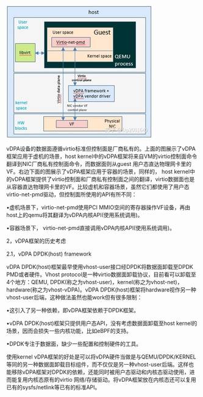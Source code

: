 ![](/assets/compute-lqk-virtio-vdpa1.png)

vDPA设备的数据面遵循virtio标准但控制面是厂商私有的。上面的图展示了vDPA框架应用于虚机的场景，host kernel中的vDPA框架将来自VM的virtio控制面命令翻译到NIC厂商私有控制面命令，而数据面则从guest 用户态直达物理网卡里的VF。右边下面的图展示了vDPA框架应用于容器的场景，同样的， host kernel中的vDPA框架提供了virtio控制面和厂商私有控制面之间的翻译，virtio数据面也是从容器直达物理网卡里的VF。比较虚机和容器场景，虽然它们都使用了用户态virtio-net-pmd驱动，但控制面所使用的API有所不同：

•虚机场景下，virtio-net-pmd使用PCI MMIO空间的寄存器操作VF设备，再由host上的qemu将其翻译为vDPA内核API\(使用系统调用\)。

•容器场景下， virtio-net-pmd直接调用vDPA内核API\(使用系统调用\)。

2，vDPA框架的历史考虑

2.1，vDPA DPDK\(host\) framework



vDPA DPDK\(host\)框架最早使用vhost-user接口经DPDK将数据面卸载至DPDK PMD或者硬件。Vhost protocol是一种virtio数据面卸载协议，目前看可以卸载至4个地方：QEMU, DPDK\(称之为vhost-user\)，kernel\(称之为vhost-net\)，hardware\(称之为vhost-vDPA\)。vDPA DPDK\(host\)框架将hardware视作另一种vhost-user后端，这种做法虽然也能work但有很多限制：



•这引入了另一种依赖，即vDPA框架依赖于DPDK框架。



•vDPA DPDK\(host\)框架只提供用户态API，没有考虑数据面卸载至host kernel的场景，因而会损失一些内核功能，比如eBPF的支持。



•DPDK专注于数据面，缺少一些配置和控制硬件的工具。



使用kernel vDPA框架的好处是可以将vDPA硬件当做是与QEMU/DPDK/KERNEL等同的另一种数据面卸载目标组件，而不仅仅是另一种vhost-user后端。这样也能移除vDPA框架对DPDK的依赖，还能同时被用户态驱动和内核态驱动使用，进而能复用内核态原有的virtio 网络/存储驱动。将vDPA框架放在内核态还可以复用已有的sysfs/netlink等已有的标准API。



